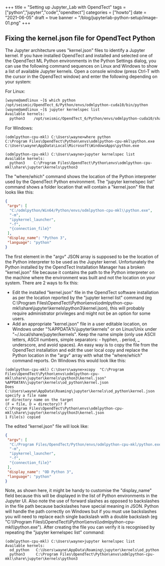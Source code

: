 +++
title = "Setting up Jupyter_Lab with OpendTect"
tags = ["python","jupyter","code","opendtect"]
categories = ["howto"]
date = "2021-06-05"
draft = true
banner = "/blog/jupyterlab-python-setup/image-01.png"
+++
## Fixing the kernel.json file for OpendTect Python
The Jupyter architecture uses "kernel.json" files to identify a Jupyter kernel. If you have installed OpendTect and installed
and selected one of the OpendTect ML Python environments in the Python Settings dialog, you can use the following command sequences on Linux
and Windows to show a list of available Jupyter kernels. Open a console window (press Ctrl-T with the cursor in the OpendTect window) and enter
 the following depending on your system:

For Linux:
```bash
[wayne@amdlinux ~]$ which python
/opt/seismic/OpendTect_6/Python/envs/odmlpython-cuda10/bin/python
[wayne@amdlinux ~]$ jupyter kernelspec list
Available kernels:
  python3    /opt/seismic/OpendTect_6/Python/envs/odmlpython-cuda10/share/jupyter/kernels/python3
```
For Windows:
```posh
(odmlpython-cpu-mkl) C:\Users\wayne>where python
C:\Program Files\OpendTect\Python\envs\odmlpython-cpu-mkl\python.exe
C:\Users\wayne\AppData\Local\Microsoft\WindowsApps\python.exe

(odmlpython-cpu-mkl) C:\Users\wayne>jupyter kernelspec list
Available kernels:
  python3    C:\Program Files\OpendTect\Python\envs\odmlpython-cpu-mkl\share\jupyter\kernels\python3
```
The "where/which" command shows the location of the Python interpreter used by the OpendTect Python environment. The
"jupyter kernelspec list" command shows a folder location that will contain a "kernel.json" file that looks like this:
```json
{
 "argv": [
  "C:/odmlpython/Win64/Python/envs/odmlpython-cpu-mkl\\python.exe",
  "-m",
  "ipykernel_launcher",
  "-f",
  "{connection_file}"
 ],
 "display_name": "Python 3",
 "language": "python"
}
```
The first element in the "argv" JSON array is supposed to be the location of the Python interpreter to be used as the Jupyter kernel.
Unfortunately the Python installed by the OpendTect Installation Manager has a broken "kernel.json" file because it contains
the path to the Python interpreter on the machine where the environment was built and not the location on your system. There are 2 ways
to fix this:
- Edit the installed "kernel.json" file in the OpendTect software installation as per the location reported by the "jupyter kernel list"
command (eg C:\Program Files\OpendTect\Python\envs\odmlpython-cpu-mkl\share\jupyter\kernels\python3\kernel.json), this will probably
require administrator privileges and might not be an option for some users.
- Add an appropriate "kernel.json" file in a user editable location, on Windows under "%APPDATA%\jupyter\kernels" or on Linux/Unix
under "~/.local/share/jupyter/kernels". Keep the name simple (only use ASCII letters, ASCII numbers, simple separators: - hyphen, . period, _ underscore, and
avoid spaces). An easy way is to copy the file from the OpendTect installation and edit the user local copy and replace the Python
location in the "argv" array with what the "where/which" command reports. On Windows this would look like this:
```posh
(odmlpython-cpu-mkl) C:\Users\wayne>xcopy  "C:\Program Files\OpendTect\Python\envs\odmlpython-cpu-mkl\share\jupyter\kernels\python3\kernel.json" %APPDATA%\jupyter\kernels\od_python\kernel.json
Does C:\Users\wayne\AppData\Roaming\jupyter\kernels\od_python\kernel.json specify a file name
or directory name on the target
(F = file, D = directory)? F
C:\Program Files\OpendTect\Python\envs\odmlpython-cpu-mkl\share\jupyter\kernels\python3\kernel.json
1 File(s) copied
```
The edited "kernel.json" file will look like:
```json
{
 "argv": [
  "C:/Program Files/OpendTect/Python/envs/odmlpython-cpu-mkl/python.exe",
  "-m",
  "ipykernel_launcher",
  "-f",
  "{connection_file}"
 ],
 "display_name": "OD Python 3",
 "language": "python"
}
```
Note, as shown here, it might be handy to customise the "display_name" field because this will be displayed in the list of Python environments
in the Jupyter UI. Also note the use of forward slashes as opposed to backslashes in the file path because
backslashes have special meaning in JSON. Python will handle the path correctly on Windows but if you must use backslashes you will need
to replace each single backslash with a double backslash (eg "C:\\\Program Files\\\OpendTect\\\Python\\\envs\\\odmlpython-cpu-mkl\\\python.exe").
After creating the file you can verify it is recognised by repeating the "jupyter kernelspec list" command:
```posh
(odmlpython-cpu-mkl) C:\Users\wayne>jupyter kernelspec list
Available kernels:
  od_python   C:\Users\wayne\AppData\Roaming\jupyter\kernels\od_python
  python3     C:\Program Files\OpendTect\Python\envs\odmlpython-cpu-mkl\share\jupyter\kernels\python3
```
